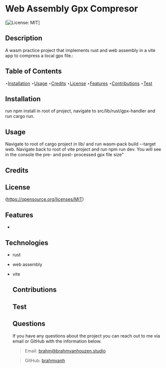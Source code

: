 # Web Assembly Gpx Compresor
  
  [![License: MIT](https://img.shields.io/badge/License-MIT-yellow.svg)]

  
  ## Description 
  
  A wasm practice project that implements rust and web assembly in a  vite app to compress a local gpx file.:
  
  ## Table of Contents

  ⋆[Installation](#Installation)
  ⋆[Usage](#Usage)
  ⋆[Credits](#Credits)
  ⋆[License](#License)
  ⋆[Features](#Features)
  ⋆[Contributions](#Contributions)
  ⋆[Test](#Contributions)

  ## Installation 

  run npm install in root of project, navigate to src/lib/rust/gpx-handler and run cargo run.

  ## Usage

  Navigate to root of cargo project in lib/ and run wasm-pack build --target web. Navigate back to root of vite project and run npm run dev. You will see in the console the pre- and post- processed gpx file size"

  ## Credits 

  

  ## License

  (https://opensource.org/licenses/MIT)  

  ## Features

  - 

  ## Technologies

  - rust
- web assembly
- vite

  ## Contributions

  

  ## Test

  

  ## Questions

  If you have any questions about the project you can reach out to me via email or GitHub with the information below. 

  >Email: brahm@brahmvanhouzen.studio

  >GitHub: [brahmvanh](https://github.com/brahmvanh)
  